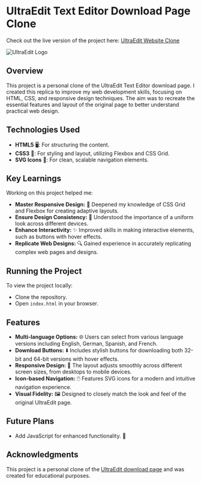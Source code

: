 # UltraEdit Text Editor Download Page Clone

Check out the live version of the project here: [UltraEdit Website Clone](https://sumit0134.github.io/UltraEdit-Website-Clone/)

![UltraEdit Logo](https://www.ultraedit.com/wp-content/uploads/2023/01/UE-Logo-1.webp)

## Overview

This project is a personal clone of the UltraEdit Text Editor download page. I created this replica to improve my web development skills, focusing on HTML, CSS, and responsive design techniques. The aim was to recreate the essential features and layout of the original page to better understand practical web design.

## Technologies Used

- **HTML5** 🖥️: For structuring the content.
- **CSS3** 🎨: For styling and layout, utilizing Flexbox and CSS Grid.
- **SVG Icons** 🔗: For clean, scalable navigation elements.

## Key Learnings

Working on this project helped me:

- **Master Responsive Design:** 📱 Deepened my knowledge of CSS Grid and Flexbox for creating adaptive layouts.
- **Ensure Design Consistency:** 📐 Understood the importance of a uniform look across different devices.
- **Enhance Interactivity:** ✨ Improved skills in making interactive elements, such as buttons with hover effects.
- **Replicate Web Designs:** 🔍 Gained experience in accurately replicating complex web pages and designs.

## Running the Project

To view the project locally:
- Clone the repository.
- Open `index.html` in your browser.

## Features

- **Multi-language Options:** 🌐 Users can select from various language versions including English, German, Spanish, and French.
- **Download Buttons:** ⬇️ Includes stylish buttons for downloading both 32-bit and 64-bit versions with hover effects.
- **Responsive Design:** 📏 The layout adjusts smoothly across different screen sizes, from desktops to mobile devices.
- **Icon-based Navigation:** 🖱️ Features SVG icons for a modern and intuitive navigation experience.
- **Visual Fidelity:** 🖼️ Designed to closely match the look and feel of the original UltraEdit page.

## Future Plans

- Add JavaScript for enhanced functionality. 🔮

## Acknowledgments

This project is a personal clone of the [UltraEdit download page](https://www.ultraedit.com/downloads/ultraedit-download-thank-you/) and was created for educational purposes.
